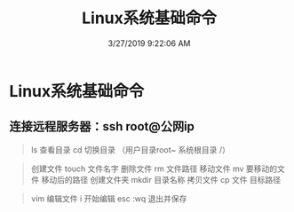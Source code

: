 ﻿---
title: Linux系统基础命令
date: '3/27/2019 9:22:06 AM '
tag: ['js', 'Linux']
meta:
  -
    name: description
    content: null
  -
    name: keywords
    content: null
---
# Linux系统基础命令

## 连接远程服务器：ssh root@公网ip

> ls 查看目录
> cd 切换目录 （用户目录root~ 系统根目录 /）


> 创建文件 touch 文件名字
> 删除文件 rm 文件路径
> 移动文件 mv 要移动的文件 移动后的路径
> 创建文件夹 mkdir 目录名称
> 拷贝文件 cp 文件 目标路径


> vim 编辑文件
> i 开始编辑
> esc :wq 退出并保存